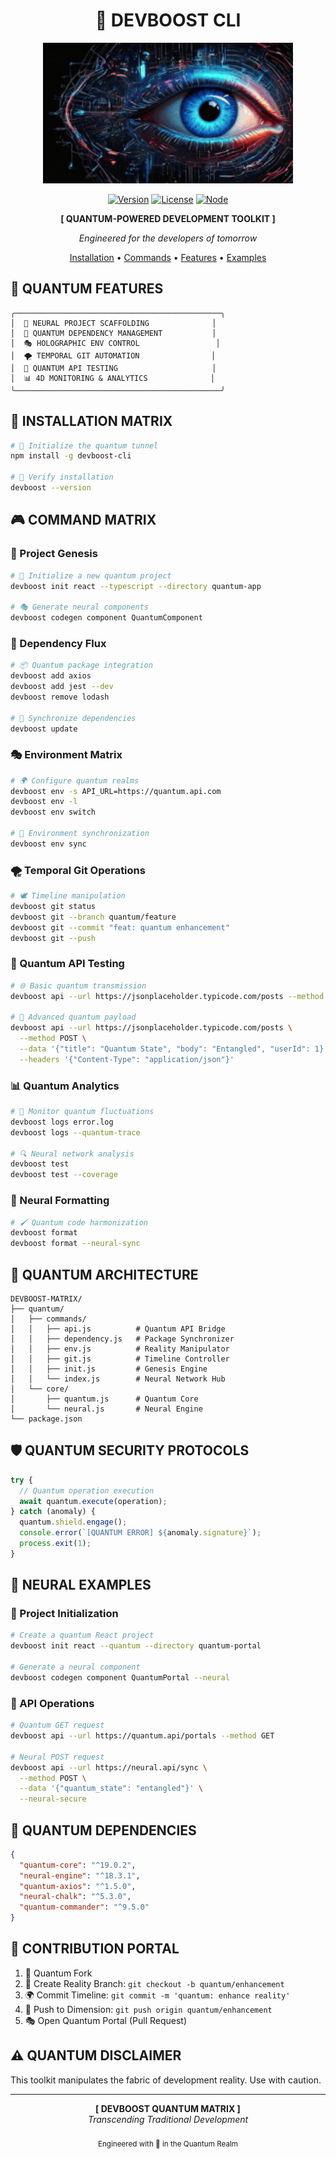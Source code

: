 <div align="center">

# 🌌 DEVBOOST CLI

<img src="https://github.com/NikeGunn/imagess/blob/main/devboost-future.gif?raw=true" alt="DevBoost CLI" width="400"/>


[![Version](https://img.shields.io/badge/VERSION-2.0.2-6C5CE7?style=for-the-badge&logo=v&logoColor=white)](https://github.com/yourusername/devboost-cli)
[![License](https://img.shields.io/badge/LICENSE-MIT-00B894?style=for-the-badge&logo=l&logoColor=white)](LICENSE)
[![Node](https://img.shields.io/badge/NODE-%3E%3D16.0.0-81ECEC?style=for-the-badge&logo=node.js&logoColor=white)](https://nodejs.org)

**[ QUANTUM-POWERED DEVELOPMENT TOOLKIT ]**

_Engineered for the developers of tomorrow_

</div>

<p align="center">
<a href="#-installation">Installation</a> •
<a href="#-command-matrix">Commands</a> •
<a href="#%EF%B8%8F-quantum-features">Features</a> •
<a href="#-neural-examples">Examples</a>
</p>

## 🌠 QUANTUM FEATURES

```
╭──────────────────────────────────────────────╮
│  🧬 NEURAL PROJECT SCAFFOLDING              │
│  🔮 QUANTUM DEPENDENCY MANAGEMENT           │
│  🎭 HOLOGRAPHIC ENV CONTROL                 │
│  🌪️ TEMPORAL GIT AUTOMATION                │
│  🧪 QUANTUM API TESTING                     │
│  📊 4D MONITORING & ANALYTICS              │
╰──────────────────────────────────────────────╯
```

## 💫 INSTALLATION MATRIX

```bash
# 🌌 Initialize the quantum tunnel
npm install -g devboost-cli

# 🎯 Verify installation
devboost --version
```

## 🎮 COMMAND MATRIX

### 🧬 Project Genesis

```bash
# 🚀 Initialize a new quantum project
devboost init react --typescript --directory quantum-app

# 🎭 Generate neural components
devboost codegen component QuantumComponent
```

### 🔮 Dependency Flux

```bash
# 📦 Quantum package integration
devboost add axios
devboost add jest --dev
devboost remove lodash

# 🔄 Synchronize dependencies
devboost update
```

### 🎭 Environment Matrix

```bash
# 🌍 Configure quantum realms
devboost env -s API_URL=https://quantum.api.com
devboost env -l
devboost env switch

# 🔄 Environment synchronization
devboost env sync
```

### 🌪️ Temporal Git Operations

```bash
# 🕊️ Timeline manipulation
devboost git status
devboost git --branch quantum/feature
devboost git --commit "feat: quantum enhancement"
devboost git --push
```

### 🧪 Quantum API Testing

```bash
# 🌐 Basic quantum transmission
devboost api --url https://jsonplaceholder.typicode.com/posts --method GET

# 🔮 Advanced quantum payload
devboost api --url https://jsonplaceholder.typicode.com/posts \
  --method POST \
  --data '{"title": "Quantum State", "body": "Entangled", "userId": 1}' \
  --headers '{"Content-Type": "application/json"}'
```

### 📊 Quantum Analytics

```bash
# 📡 Monitor quantum fluctuations
devboost logs error.log
devboost logs --quantum-trace

# 🔍 Neural network analysis
devboost test
devboost test --coverage
```

### 🎨 Neural Formatting

```bash
# 🖌️ Quantum code harmonization
devboost format
devboost format --neural-sync
```

## 🧬 QUANTUM ARCHITECTURE

```
DEVBOOST-MATRIX/
├── quantum/
│   ├── commands/
│   │   ├── api.js          # Quantum API Bridge
│   │   ├── dependency.js   # Package Synchronizer
│   │   ├── env.js          # Reality Manipulator
│   │   ├── git.js          # Timeline Controller
│   │   ├── init.js         # Genesis Engine
│   │   └── index.js        # Neural Network Hub
│   └── core/
│       ├── quantum.js      # Quantum Core
│       └── neural.js       # Neural Engine
└── package.json
```

## 🛡️ QUANTUM SECURITY PROTOCOLS

```javascript
try {
  // Quantum operation execution
  await quantum.execute(operation);
} catch (anomaly) {
  quantum.shield.engage();
  console.error(`[QUANTUM ERROR] ${anomaly.signature}`);
  process.exit(1);
}
```

## 🧪 NEURAL EXAMPLES

### 🌌 Project Initialization
```bash
# Create a quantum React project
devboost init react --quantum --directory quantum-portal

# Generate a neural component
devboost codegen component QuantumPortal --neural
```

### 🔮 API Operations
```bash
# Quantum GET request
devboost api --url https://quantum.api/portals --method GET

# Neural POST request
devboost api --url https://neural.api/sync \
  --method POST \
  --data '{"quantum_state": "entangled"}' \
  --neural-secure
```

## 📡 QUANTUM DEPENDENCIES

```json
{
  "quantum-core": "^19.0.2",
  "neural-engine": "^18.3.1",
  "quantum-axios": "^1.5.0",
  "neural-chalk": "^5.3.0",
  "quantum-commander": "^9.5.0"
}
```

## 🌌 CONTRIBUTION PORTAL

1. 🌠 Quantum Fork
2. 🌌 Create Reality Branch: `git checkout -b quantum/enhancement`
3. 🌍 Commit Timeline: `git commit -m 'quantum: enhance reality'`
4. 🌠 Push to Dimension: `git push origin quantum/enhancement`
5. 🎭 Open Quantum Portal (Pull Request)

## ⚠️ QUANTUM DISCLAIMER

This toolkit manipulates the fabric of development reality. Use with caution.

---

<div align="center">
  <strong>[ DEVBOOST QUANTUM MATRIX ]</strong><br>
  <em>Transcending Traditional Development</em><br><br>
  <sub>Engineered with 🌌 in the Quantum Realm</sub>
</div>